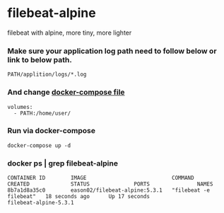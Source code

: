 # filebeat-alpine
filebeat with alpine, more tiny, more lighter

### Make sure your application log path need to follow below or link to below path.
```
PATH/applition/logs/*.log
```

### And change [docker-compose file](https://github.com/easonlau02/filebeat-alpine/blob/master/docker-compose.yml)
```
volumes:
  - PATH:/home/user/ 
```

### Run via docker-compose
```
docker-compose up -d
```

### docker ps | grep filebeat-alpine
```
CONTAINER ID        IMAGE                           COMMAND                  CREATED             STATUS              PORTS               NAMES
8b7a1d8a35c0        eason02/filebeat-alpine:5.3.1   "filebeat -e filebeat"   18 seconds ago      Up 17 seconds                           filebeat-alpine-5.3.1
```



